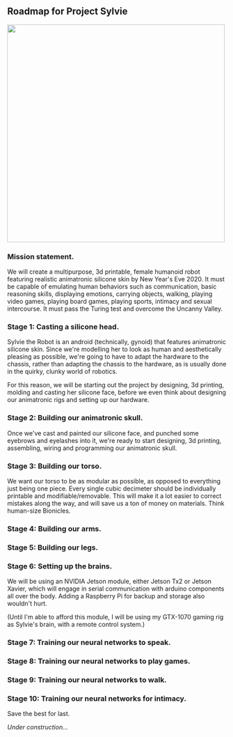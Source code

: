 ## Roadmap for Project Sylvie

<a href="url"><img src="https://github.com/misses-robot/Sylvie-The-Robot/blob/master/documentation/quantum-cat-2.jpg" width="500" ></a>

### Mission statement. 
We will create a multipurpose, 3d printable, female humanoid robot featuring realistic animatronic silicone skin by New Year's Eve 2020. It must be capable of emulating human behaviors such as communication, basic reasoning skills, displaying emotions, carrying objects, walking, playing video games, playing board games, playing sports, intimacy and sexual intercourse. It must pass the Turing test and overcome the Uncanny Valley.

### Stage 1: Casting a silicone head.

Sylvie the Robot is an android (technically, gynoid) that features animatronic silicone skin. Since we're modelling her to look as 
human and aesthetically pleasing as possible, we're going to have to adapt the hardware to the chassis, rather than adapting
the chassis to the hardware, as is usually done in the quirky, clunky world of robotics.

For this reason, we will be starting out the project by designing, 3d printing, molding and casting her silicone face, 
before we even think about designing our animatronic rigs and setting up our hardware.

### Stage 2: Building our animatronic skull.

Once we've cast and painted our silicone face, and punched some eyebrows and eyelashes into it, we're ready to start designing, 3d printing, assembling, wiring and programming our animatronic skull.

### Stage 3: Building our torso.

We want our torso to be as modular as possible, as opposed to everything just being one piece. Every single cubic decimeter should be individually printable and modifiable/removable. This will make it a lot easier to correct mistakes along the way, and 
will save us a ton of money on materials. Think human-size Bionicles.

### Stage 4: Building our arms.

### Stage 5: Building our legs.

### Stage 6: Setting up the brains.

We will be using an NVIDIA Jetson module, either Jetson Tx2 or Jetson Xavier, which will engage in serial communication with
arduino components all over the body. Adding a Raspberry Pi for backup and storage also wouldn't hurt.

(Until I'm able to afford this module, I will be using my GTX-1070 gaming rig as Sylvie's brain, with a remote control system.)

### Stage 7: Training our neural networks to speak.

### Stage 8: Training our neural networks to play games.

### Stage 9: Training our neural networks to walk.

### Stage 10: Training our neural networks for intimacy.

Save the best for last.

*Under construction...*
